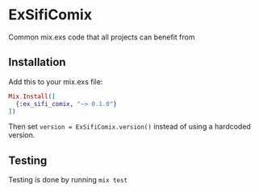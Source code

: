 # ExSifiComix
Common mix.exs code that all projects can benefit from

## Installation
Add this to your mix.exs file:
```elixir
Mix.Install([
  {:ex_sifi_comix, "~> 0.1.0"}
])
```
Then set `version = ExSifiComix.version()` instead of using a hardcoded version.

## Testing
Testing is done by running `mix test`
